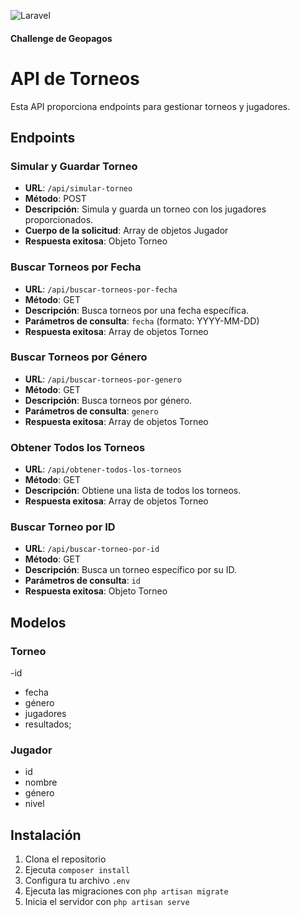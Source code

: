 ![Laravel](https://raw.githubusercontent.com/laravel/art/master/logo-lockup/5%20SVG/2%20CMYK/1%20Full%20Color/laravel-logolockup-cmyk-red.svg)

#### Challenge de Geopagos

# API de Torneos

Esta API proporciona endpoints para gestionar torneos y jugadores.

## Endpoints

### Simular y Guardar Torneo

-   **URL**: `/api/simular-torneo`
-   **Método**: POST
-   **Descripción**: Simula y guarda un torneo con los jugadores proporcionados.
-   **Cuerpo de la solicitud**: Array de objetos Jugador
-   **Respuesta exitosa**: Objeto Torneo

### Buscar Torneos por Fecha

-   **URL**: `/api/buscar-torneos-por-fecha`
-   **Método**: GET
-   **Descripción**: Busca torneos por una fecha específica.
-   **Parámetros de consulta**: `fecha` (formato: YYYY-MM-DD)
-   **Respuesta exitosa**: Array de objetos Torneo

### Buscar Torneos por Género

-   **URL**: `/api/buscar-torneos-por-genero`
-   **Método**: GET
-   **Descripción**: Busca torneos por género.
-   **Parámetros de consulta**: `genero`
-   **Respuesta exitosa**: Array de objetos Torneo

### Obtener Todos los Torneos

-   **URL**: `/api/obtener-todos-los-torneos`
-   **Método**: GET
-   **Descripción**: Obtiene una lista de todos los torneos.
-   **Respuesta exitosa**: Array de objetos Torneo

### Buscar Torneo por ID

-   **URL**: `/api/buscar-torneo-por-id`
-   **Método**: GET
-   **Descripción**: Busca un torneo específico por su ID.
-   **Parámetros de consulta**: `id`
-   **Respuesta exitosa**: Objeto Torneo

## Modelos

### Torneo

-id 
- fecha
- género
- jugadores
- resultados;

### Jugador

- id
- nombre
- género
- nivel

## Instalación

1. Clona el repositorio
2. Ejecuta `composer install`
3. Configura tu archivo `.env`
4. Ejecuta las migraciones con `php artisan migrate`
5. Inicia el servidor con `php artisan serve`
